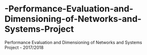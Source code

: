 # -Performance-Evaluation-and-Dimensioning-of-Networks-and-Systems-Project
Performance Evaluation and Dimensioning of Networks and Systems Project - 2017/2018
